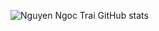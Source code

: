 ![Nguyen Ngoc Trai GitHub stats](https://github-readme-stats.vercel.app/api?username=Trai&theme=neon&show_icons=true)
